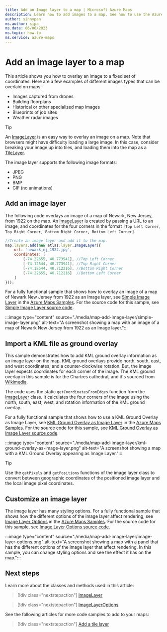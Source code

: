 ```yaml
---
title: Add an Image layer to a map | Microsoft Azure Maps
description: Learn how to add images to a map. See how to use the Azure Maps Web SDK to customize image layers and overlay images on fixed sets of coordinates.
author: sinnypan
ms.author: sipa
ms.date: 06/06/2023
ms.topic: how-to
ms.service: azure-maps
---
```


# Add an image layer to a map

This article shows you how to overlay an image to a fixed set of coordinates. Here are a few examples of different images types that can be overlaid on maps:

* Images captured from drones
* Building floorplans
* Historical or other specialized map images
* Blueprints of job sites
* Weather radar images

> [!TIP]
> An [ImageLayer](/javascript/api/azure-maps-control/atlas.layer.imagelayer) is an easy way to overlay an image on a map. Note that browsers might have difficulty loading a large image. In this case, consider breaking your image up into tiles, and loading them into the map as a [TileLayer](/javascript/api/azure-maps-control/atlas.layer.tilelayer).

The image layer supports the following image formats:

* JPEG
* PNG
* BMP
* GIF (no animations)

## Add an image layer

The following code overlays an image of a map of Newark, New Jersey, from 1922 on the map. An [ImageLayer](/javascript/api/azure-maps-control/atlas.layer.imagelayer) is created by passing a URL to an image, and coordinates for the four corners in the format `[Top Left Corner, Top Right Corner, Bottom Right Corner, Bottom Left Corner]`.

```javascript
//Create an image layer and add it to the map.
map.layers.add(new atlas.layer.ImageLayer({
    url: 'newark_nj_1922.jpg',
    coordinates: [
        [-74.22655, 40.773941], //Top Left Corner
        [-74.12544, 40.773941], //Top Right Corner
        [-74.12544, 40.712216], //Bottom Right Corner
        [-74.22655, 40.712216]  //Bottom Left Corner
    ]
}));
```

For a fully functional sample that shows how to overlay an image of a map of Newark New Jersey from 1922 as an Image layer, see [Simple Image Layer] in the [Azure Maps Samples]. For the source code for this sample, see [Simple Image Layer source code].

:::image type="content" source="./media/map-add-image-layer/simple-image-layer.png" alt-text="A screenshot showing a map with an image of a map of Newark New Jersey from 1922 as an Image layer.":::

<!-----------------------------------------------------------------------------------------------
> [!VIDEO //codepen.io/azuremaps/embed/eQodRo/?height=500&theme-id=0&default-tab=js,result&embed-version=2&editable=true]
----------------------------------------------------------------------------------------------->

## Import a KML file as ground overlay

This sample demonstrates how to add KML ground overlay information as an image layer on the map. KML ground overlays provide north, south, east, and west coordinates, and a counter-clockwise rotation. But, the image layer expects coordinates for each corner of the image. The KML ground overlay in this sample is for the Chartres cathedral, and it's sourced from [Wikimedia](https://commons.wikimedia.org/wiki/File:Chartres.svg/overlay.kml).

The code uses the static `getCoordinatesFromEdges` function from the [ImageLayer](/javascript/api/azure-maps-control/atlas.layer.imagelayer) class. It calculates the four corners of the image using the north, south, east, west, and rotation information of the KML ground overlay.

For a fully functional sample that shows how to use a KML Ground Overlay as Image Layer, see [KML Ground Overlay as Image Layer] in the [Azure Maps Samples]. For the source code for this sample, see [KML Ground Overlay as Image Layer source code].

:::image type="content" source="./media/map-add-image-layer/kml-ground-overlay-as-image-layer.png" alt-text="A screenshot showing a map with a KML Ground Overlay appearing as Image Layer.":::

<!-----------------------------------------------------------------------------------------------
> [!VIDEO //codepen.io/azuremaps/embed/EOJgpj/?height=500&theme-id=0&default-tab=js,result&embed-version=2&editable=true]
----------------------------------------------------------------------------------------------->

> [!TIP]
> Use the `getPixels` and `getPositions` functions of the image layer class to convert between geographic coordinates of the positioned image layer and the local image pixel coordinates.

## Customize an image layer

The image layer has many styling options. For a fully functional sample that shows how the different options of the image layer affect rendering, see [Image Layer Options] in the [Azure Maps Samples]. For the source code for this sample, see [Image Layer Options source code].

:::image type="content" source="./media/map-add-image-layer/image-layer-options.png" alt-text="A screenshot showing a map with a panel that has the different options of the image layer that affect rendering. In this sample, you can change styling options and see the effect it has on the map.":::

<!-----------------------------------------------------------------------------------------------
> [!VIDEO //codepen.io/azuremaps/embed/RqOGzx/?height=700&theme-id=0&default-tab=result]
----------------------------------------------------------------------------------------------->

## Next steps

Learn more about the classes and methods used in this article:

> [!div class="nextstepaction"]
> [ImageLayer](/javascript/api/azure-maps-control/atlas.layer.imagelayer)

> [!div class="nextstepaction"]
> [ImageLayerOptions](/javascript/api/azure-maps-control/atlas.imagelayeroptions)

See the following articles for more code samples to add to your maps:

> [!div class="nextstepaction"]
> [Add a tile layer](./map-add-tile-layer.md)

[Simple Image Layer]: https://samples.azuremaps.com/image-layer/simple-image-layer
[Azure Maps Samples]: https://samples.azuremaps.com
[KML Ground Overlay as Image Layer]: https://samples.azuremaps.com/image-layer/kml-ground-overlay-as-image-layer
[Image Layer Options]: https://samples.azuremaps.com/image-layer/image-layer-options

[Simple Image Layer source code]: https://github.com/Azure-Samples/AzureMapsCodeSamples/blob/main/Samples/Image%20Layer/Simple%20Image%20Layer/Simple%20Image%20Layer.html
[KML Ground Overlay as Image Layer source code]: https://github.com/Azure-Samples/AzureMapsCodeSamples/blob/main/Samples/Image%20Layer/KML%20Ground%20Overlay%20as%20Image%20Layer/KML%20Ground%20Overlay%20as%20Image%20Layer.html
[Image Layer Options source code]: https://github.com/Azure-Samples/AzureMapsCodeSamples/blob/main/Samples/Image%20Layer/Image%20Layer%20Options/Image%20Layer%20Options.html